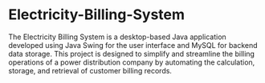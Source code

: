# Electricity-Billing-System
The Electricity Billing System is a desktop-based Java application developed using Java Swing for the user interface and MySQL for backend data storage. This project is designed to simplify and streamline the billing operations of a power distribution company by automating the calculation, storage, and retrieval of customer billing records.
